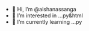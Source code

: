 - 👋 Hi, I’m @aishanassanga
- 👀 I’m interested in ...py&html
- 🌱 I’m currently learning ...py
<!---
aishanassanga/aishanassanga is a ✨ special ✨ repository because its `README.md` (this file) appears on your GitHub profile.
You can click the Preview link to take a look at your changes.
--->
